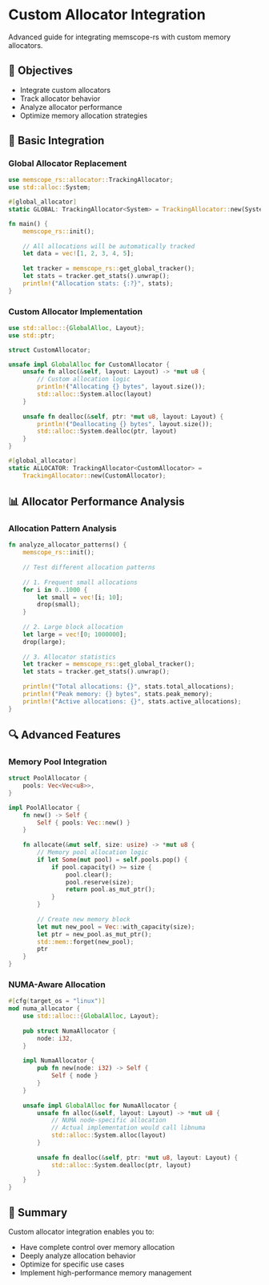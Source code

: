 # Custom Allocator Integration

Advanced guide for integrating memscope-rs with custom memory allocators.

## 🎯 Objectives

- Integrate custom allocators
- Track allocator behavior
- Analyze allocator performance
- Optimize memory allocation strategies

## 🔧 Basic Integration

### Global Allocator Replacement

```rust
use memscope_rs::allocator::TrackingAllocator;
use std::alloc::System;

#[global_allocator]
static GLOBAL: TrackingAllocator<System> = TrackingAllocator::new(System);

fn main() {
    memscope_rs::init();
    
    // All allocations will be automatically tracked
    let data = vec![1, 2, 3, 4, 5];
    
    let tracker = memscope_rs::get_global_tracker();
    let stats = tracker.get_stats().unwrap();
    println!("Allocation stats: {:?}", stats);
}
```

### Custom Allocator Implementation

```rust
use std::alloc::{GlobalAlloc, Layout};
use std::ptr;

struct CustomAllocator;

unsafe impl GlobalAlloc for CustomAllocator {
    unsafe fn alloc(&self, layout: Layout) -> *mut u8 {
        // Custom allocation logic
        println!("Allocating {} bytes", layout.size());
        std::alloc::System.alloc(layout)
    }
    
    unsafe fn dealloc(&self, ptr: *mut u8, layout: Layout) {
        println!("Deallocating {} bytes", layout.size());
        std::alloc::System.dealloc(ptr, layout)
    }
}

#[global_allocator]
static ALLOCATOR: TrackingAllocator<CustomAllocator> = 
    TrackingAllocator::new(CustomAllocator);
```

## 📊 Allocator Performance Analysis

### Allocation Pattern Analysis

```rust
fn analyze_allocator_patterns() {
    memscope_rs::init();
    
    // Test different allocation patterns
    
    // 1. Frequent small allocations
    for i in 0..1000 {
        let small = vec![i; 10];
        drop(small);
    }
    
    // 2. Large block allocation
    let large = vec![0; 1000000];
    drop(large);
    
    // 3. Allocator statistics
    let tracker = memscope_rs::get_global_tracker();
    let stats = tracker.get_stats().unwrap();
    
    println!("Total allocations: {}", stats.total_allocations);
    println!("Peak memory: {} bytes", stats.peak_memory);
    println!("Active allocations: {}", stats.active_allocations);
}
```

## 🔍 Advanced Features

### Memory Pool Integration

```rust
struct PoolAllocator {
    pools: Vec<Vec<u8>>,
}

impl PoolAllocator {
    fn new() -> Self {
        Self { pools: Vec::new() }
    }
    
    fn allocate(&mut self, size: usize) -> *mut u8 {
        // Memory pool allocation logic
        if let Some(mut pool) = self.pools.pop() {
            if pool.capacity() >= size {
                pool.clear();
                pool.reserve(size);
                return pool.as_mut_ptr();
            }
        }
        
        // Create new memory block
        let mut new_pool = Vec::with_capacity(size);
        let ptr = new_pool.as_mut_ptr();
        std::mem::forget(new_pool);
        ptr
    }
}
```

### NUMA-Aware Allocation

```rust
#[cfg(target_os = "linux")]
mod numa_allocator {
    use std::alloc::{GlobalAlloc, Layout};
    
    pub struct NumaAllocator {
        node: i32,
    }
    
    impl NumaAllocator {
        pub fn new(node: i32) -> Self {
            Self { node }
        }
    }
    
    unsafe impl GlobalAlloc for NumaAllocator {
        unsafe fn alloc(&self, layout: Layout) -> *mut u8 {
            // NUMA node-specific allocation
            // Actual implementation would call libnuma
            std::alloc::System.alloc(layout)
        }
        
        unsafe fn dealloc(&self, ptr: *mut u8, layout: Layout) {
            std::alloc::System.dealloc(ptr, layout)
        }
    }
}
```

## 🎉 Summary

Custom allocator integration enables you to:
- Have complete control over memory allocation
- Deeply analyze allocation behavior
- Optimize for specific use cases
- Implement high-performance memory management